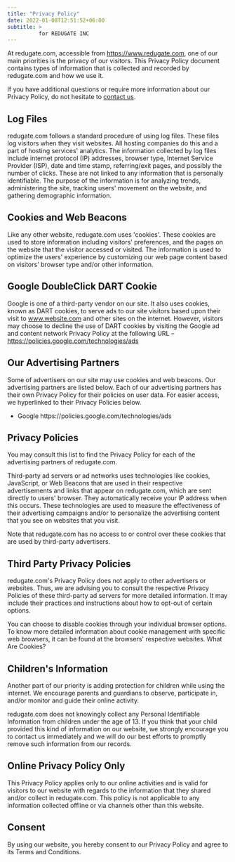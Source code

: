 ```yaml
---
title: "Privacy Policy"
date: 2022-01-08T12:51:52+06:00
subtitle: >
          for REDUGATE INC
---
```

At redugate.com, accessible from https://www.redugate.com, one of our main priorities is the privacy of our visitors. This Privacy Policy document contains types of information that is collected and recorded by redugate.com and how we use it.

If you have additional questions or require more information about our Privacy Policy, do not hesitate to [contact us](/contacts/).

## Log Files
redugate.com follows a standard procedure of using log files. These files log visitors when they visit websites. All hosting companies do this and a part of hosting services' analytics. The information collected by log files include internet protocol (IP) addresses, browser type, Internet Service Provider (ISP), date and time stamp, referring/exit pages, and possibly the number of clicks. These are not linked to any information that is personally identifiable. The purpose of the information is for analyzing trends, administering the site, tracking users' movement on the website, and gathering demographic information.

## Cookies and Web Beacons
Like any other website, redugate.com uses 'cookies'. These cookies are used to store information including visitors' preferences, and the pages on the website that the visitor accessed or visited. The information is used to optimize the users' experience by customizing our web page content based on visitors' browser type and/or other information.

## Google DoubleClick DART Cookie
Google is one of a third-party vendor on our site. It also uses cookies, known as DART cookies, to serve ads to our site visitors based upon their visit to www.website.com and other sites on the internet. However, visitors may choose to decline the use of DART cookies by visiting the Google ad and content network Privacy Policy at the following URL – https://policies.google.com/technologies/ads

## Our Advertising Partners
Some of advertisers on our site may use cookies and web beacons. Our advertising partners are listed below. Each of our advertising partners has their own Privacy Policy for their policies on user data. For easier access, we hyperlinked to their Privacy Policies below.

<ul>
    <li>
        Google
        https://policies.google.com/technologies/ads
    </li>
</ul>

## Privacy Policies
You may consult this list to find the Privacy Policy for each of the advertising partners of redugate.com.

Third-party ad servers or ad networks uses technologies like cookies, JavaScript, or Web Beacons that are used in their respective advertisements and links that appear on redugate.com, which are sent directly to users' browser. They automatically receive your IP address when this occurs. These technologies are used to measure the effectiveness of their advertising campaigns and/or to personalize the advertising content that you see on websites that you visit.

Note that redugate.com has no access to or control over these cookies that are used by third-party advertisers.

## Third Party Privacy Policies
redugate.com's Privacy Policy does not apply to other advertisers or websites. Thus, we are advising you to consult the respective Privacy Policies of these third-party ad servers for more detailed information. It may include their practices and instructions about how to opt-out of certain options. 

You can choose to disable cookies through your individual browser options. To know more detailed information about cookie management with specific web browsers, it can be found at the browsers' respective websites. What Are Cookies?

## Children's Information
Another part of our priority is adding protection for children while using the internet. We encourage parents and guardians to observe, participate in, and/or monitor and guide their online activity.

redugate.com does not knowingly collect any Personal Identifiable Information from children under the age of 13. If you think that your child provided this kind of information on our website, we strongly encourage you to contact us immediately and we will do our best efforts to promptly remove such information from our records.

## Online Privacy Policy Only
This Privacy Policy applies only to our online activities and is valid for visitors to our website with regards to the information that they shared and/or collect in redugate.com. This policy is not applicable to any information collected offline or via channels other than this website.

## Consent
By using our website, you hereby consent to our Privacy Policy and agree to its Terms and Conditions.